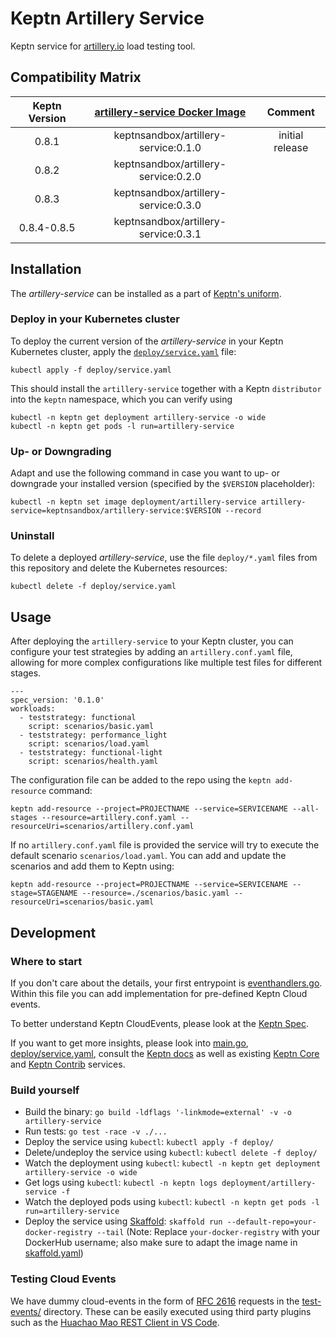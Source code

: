 # Keptn Artillery Service

Keptn service for [artillery.io](https://artillery.io/) load testing tool.

## Compatibility Matrix

| Keptn Version    | [artillery-service Docker Image](https://hub.docker.com/r/keptnsandbox/artillery-service/tags) | Comment |
:----------------:|:----------------------------------------:|:----------------:|
|       0.8.1      | keptnsandbox/artillery-service:0.1.0 | initial release |
|       0.8.2      | keptnsandbox/artillery-service:0.2.0 | |
|       0.8.3      | keptnsandbox/artillery-service:0.3.0 | |
|       0.8.4-0.8.5     | keptnsandbox/artillery-service:0.3.1 | |

## Installation

The *artillery-service* can be installed as a part of [Keptn's uniform](https://keptn.sh).

### Deploy in your Kubernetes cluster

To deploy the current version of the *artillery-service* in your Keptn Kubernetes cluster, apply the [`deploy/service.yaml`](https://github.com/keptn-sandbox/artillery-service/blob/master/deploy/service.yaml) file:

```console
kubectl apply -f deploy/service.yaml
```

This should install the `artillery-service` together with a Keptn `distributor` into the `keptn` namespace, which you can verify using

```console
kubectl -n keptn get deployment artillery-service -o wide
kubectl -n keptn get pods -l run=artillery-service
```

### Up- or Downgrading

Adapt and use the following command in case you want to up- or downgrade your installed version (specified by the `$VERSION` placeholder):

```console
kubectl -n keptn set image deployment/artillery-service artillery-service=keptnsandbox/artillery-service:$VERSION --record
```

### Uninstall

To delete a deployed *artillery-service*, use the file `deploy/*.yaml` files from this repository and delete the Kubernetes resources:

```console
kubectl delete -f deploy/service.yaml
```

## Usage

After deploying the `artillery-service` to your Keptn cluster, you can configure your test strategies by adding an `artillery.conf.yaml` file, allowing for more complex configurations like multiple test files for different stages.

```
---
spec_version: '0.1.0'
workloads:
  - teststrategy: functional
    script: scenarios/basic.yaml
  - teststrategy: performance_light
    script: scenarios/load.yaml
  - teststrategy: functional-light
    script: scenarios/health.yaml
```

The configuration file can be added to the repo using the `keptn add-resource` command:

```
keptn add-resource --project=PROJECTNAME --service=SERVICENAME --all-stages --resource=artillery.conf.yaml --resourceUri=scenarios/artillery.conf.yaml
```

If no `artillery.conf.yaml` file is provided the service will try to execute the default scenario `scenarios/load.yaml`. You can add and update the scenarios and add them to Keptn using:

```console
keptn add-resource --project=PROJECTNAME --service=SERVICENAME --stage=STAGENAME --resource=./scenarios/basic.yaml --resourceUri=scenarios/basic.yaml
```

## Development

### Where to start

If you don't care about the details, your first entrypoint is [eventhandlers.go](https://github.com/keptn-sandbox/artillery-service/blob/master/eventhandlers.go). Within this file 
 you can add implementation for pre-defined Keptn Cloud events.
 
To better understand Keptn CloudEvents, please look at the [Keptn Spec](https://github.com/keptn/spec).
 
If you want to get more insights, please look into [main.go](https://github.com/keptn-sandbox/artillery-service/blob/master/main.go), [deploy/service.yaml](https://github.com/keptn-sandbox/artillery-service/blob/master/deploy/service.yaml),
 consult the [Keptn docs](https://keptn.sh/docs/) as well as existing [Keptn Core](https://github.com/keptn/keptn) and
 [Keptn Contrib](https://github.com/keptn-contrib/) services.

### Build yourself

* Build the binary: `go build -ldflags '-linkmode=external' -v -o artillery-service`
* Run tests: `go test -race -v ./...`
* Deploy the service using `kubectl`: `kubectl apply -f deploy/`
* Delete/undeploy the service using `kubectl`: `kubectl delete -f deploy/`
* Watch the deployment using `kubectl`: `kubectl -n keptn get deployment artillery-service -o wide`
* Get logs using `kubectl`: `kubectl -n keptn logs deployment/artillery-service -f`
* Watch the deployed pods using `kubectl`: `kubectl -n keptn get pods -l run=artillery-service`
* Deploy the service using [Skaffold](https://skaffold.dev/): `skaffold run --default-repo=your-docker-registry --tail` (Note: Replace `your-docker-registry` with your DockerHub username; also make sure to adapt the image name in [skaffold.yaml](skaffold.yaml))


### Testing Cloud Events

We have dummy cloud-events in the form of [RFC 2616](https://ietf.org/rfc/rfc2616.txt) requests in the [test-events/](test-events/) directory. These can be easily executed using third party plugins such as the [Huachao Mao REST Client in VS Code](https://marketplace.visualstudio.com/items?itemName=humao.rest-client).
